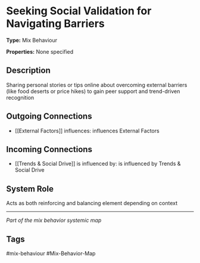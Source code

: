 # Seeking Social Validation for Navigating Barriers

**Type:** Mix Behaviour

**Properties:** None specified

## Description
Sharing personal stories or tips online about overcoming external barriers (like food deserts or price hikes) to gain peer support and trend-driven recognition

## Outgoing Connections
- [[External Factors]] influences: influences External Factors

## Incoming Connections
- [[Trends & Social Drive]] is influenced by: is influenced by Trends & Social Drive

## System Role
Acts as both reinforcing and balancing element depending on context

---
*Part of the mix behavior systemic map*

## Tags
#mix-behaviour #Mix-Behavior-Map
